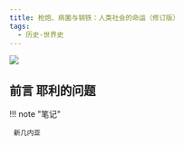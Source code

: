 ```yaml
---
title: 枪炮、病菌与钢铁：人类社会的命运（修订版）
tags:
  - 历史-世界史
---
```


![](https://cdn.weread.qq.com/weread/cover/44/YueWen_854928/t7_YueWen_854928.jpg)


## 前言 耶利的问题




!!! note "笔记"

	 新几内亚 

